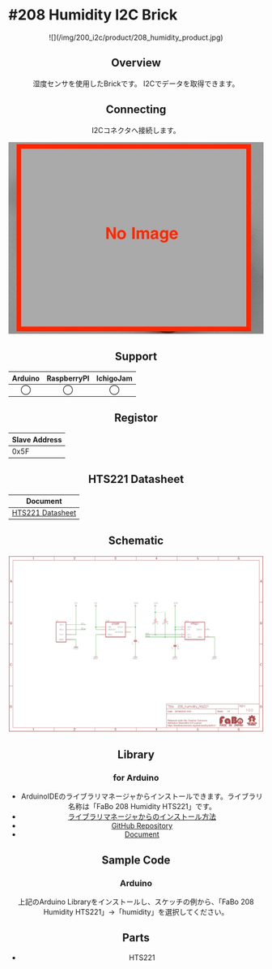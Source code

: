 # #208 Humidity I2C Brick

<center>![](/img/200_i2c/product/208_humidity_product.jpg)
<!--COLORME-->

## Overview
湿度センサを使用したBrickです。
I2Cでデータを取得できます。

## Connecting
I2Cコネクタへ接続します。

![](/img/200_i2c/connect/208_humidity_connect.jpg)

## Support
|Arduino|RaspberryPI|IchigoJam|
|:--:|:--:|:--:|
|◯|◯|◯|

## Registor
| Slave Address |
| -- |
| 0x5F |

## HTS221 Datasheet
| Document |
| -- |
| [HTS221 Datasheet](http://www2.st.com/content/ccc/resource/technical/document/datasheet/4d/9a/9c/ad/25/07/42/34/DM00116291.pdf/files/DM00116291.pdf/jcr:content/translations/en.DM00116291.pdf) |

## Schematic
![](/img/200_i2c/schematic/208_humidity_schematic.png)

## Library
### for Arduino
- ArduinoIDEのライブラリマネージャからインストールできます。ライブラリ名称は「FaBo 208 Humidity HTS221」です。
- [ライブラリマネージャからのインストール方法](http://fabo.io/library_install.html)
- [GitHub Repository](https://github.com/FaBoPlatform/FaBoHumidity-HTS221-Library)
- [Document](http://fabo.io/doxygen/FaBoHumidity-HTS221-Library/)

## Sample Code
### Arduino
上記のArduino Libraryをインストールし、スケッチの例から、「FaBo 208 Humidity HTS221」→「humidity」を選択してください。


## Parts
- HTS221